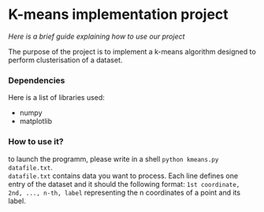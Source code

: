 K-means implementation project
==============================
_Here is a brief guide explaining how to use our project_

The purpose of the project is to implement a k-means algorithm designed to perform clusterisation of a dataset.

### Dependencies

Here is a list of libraries used:
* numpy
* matplotlib

### How to use it?

to launch the programm, please write in a shell `python kmeans.py datafile.txt`.  
`datafile.txt` contains data you want to process.
Each line defines one entry of the dataset and it should the following format:
`1st coordinate, 2nd, ..., n-th, label` representing the n coordinates of a point and its label.
